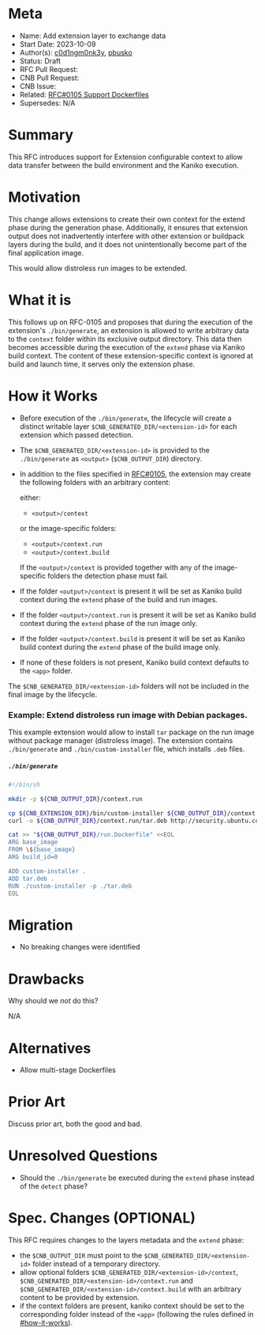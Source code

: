 # Meta
[meta]: #meta
- Name: Add extension layer to exchange data
- Start Date: 2023-10-09
- Author(s): [c0d1ngm0nk3y](https://github.com/c0d1ngm0nk3y), [pbusko](https://github.com/pbusko)
- Status: Draft <!-- Acceptable values: Draft, Approved, On Hold, Superseded -->
- RFC Pull Request:
- CNB Pull Request:
- CNB Issue:
- Related: [RFC#0105 Support Dockerfiles](https://github.com/buildpacks/rfcs/blob/main/text/0105-dockerfiles.md)
- Supersedes: N/A

# Summary
[summary]: #summary

This RFC introduces support for Extension configurable context to allow data transfer between the build environment and the Kaniko execution.

# Motivation
[motivation]: #motivation

This change allows extensions to create their own context for the extend phase during the generation phase. Additionally, it ensures that extension output does not inadvertently interfere with other extension or buildpack layers during the build, and it does not unintentionally become part of the final application image.

This would allow distroless run images to be extended.

# What it is
[what-it-is]: #what-it-is

This follows up on RFC-0105 and proposes that during the execution of the extension's `./bin/generate`, an extension is allowed to write arbitrary data to the `context` folder within its exclusive output directory. This data then becomes accessible during the execution of the `extend` phase via Kaniko build context. The content of these extension-specific context is ignored at build and launch time, it serves only the extension phase.

# How it Works
[how-it-works]: #how-it-works

- Before execution of the `./bin/generate`, the lifecycle will create a distinct writable layer `$CNB_GENERATED_DIR/<extension-id>` for each extension which passed detection.
- The `$CNB_GENERATED_DIR/<extension-id>` is provided to the `./bin/generate` as `<output>` (`$CNB_OUTPUT_DIR`) directory.
- In addition to the files specified in [RFC#0105](https://github.com/buildpacks/rfcs/blob/main/text/0105-dockerfiles.md), the extension may create the following folders with an arbitrary content:

    either:

    - `<output>/context`

    or the image-specific folders:

    - `<output>/context.run`
    - `<output>/context.build`
  
  If the `<output>/context` is provided together with any of the image-specific folders the detection phase must fail.
- If the folder `<output>/context` is present it will be set as Kaniko build context during the `extend` phase of the build and run images.
- If the folder `<output>/context.run` is present it will be set as Kaniko build context during the `extend` phase of the run image only.
- If the folder `<output>/context.build` is present it will be set as Kaniko build context during the `extend` phase of the build image only.
- If none of these folders is not present, Kaniko build context defaults to the `<app>` folder.
 
The `$CNB_GENERATED_DIR/<extension-id>` folders will not be included in the final image by the lifecycle.

### Example: Extend distroless run image with Debian packages.

This example extension would allow to install `tar` package on the run image without package manager (distroless image). The extension contains `./bin/generate` and `./bin/custom-installer` file, which installs `.deb` files.

##### `./bin/generate`

```bash
#!/bin/sh

mkdir -p ${CNB_OUTPUT_DIR}/context.run

cp ${CNB_EXTENSION_DIR}/bin/custom-installer ${CNB_OUTPUT_DIR}/context.run/
curl -o ${CNB_OUTPUT_DIR}/context.run/tar.deb http://security.ubuntu.com/ubuntu/pool/main/t/tar/tar_1.34+dfsg-1ubuntu0.1.22.04.1_amd64.deb

cat >> "${CNB_OUTPUT_DIR}/run.Dockerfile" <<EOL
ARG base_image
FROM \${base_image}
ARG build_id=0

ADD custom-installer .
ADD tar.deb .
RUN ./custom-installer -p ./tar.deb
EOL
```

# Migration
[migration]: #migration

- No breaking changes were identified

# Drawbacks
[drawbacks]: #drawbacks

Why should we *not* do this?

N/A

# Alternatives
[alternatives]: #alternatives

- Allow multi-stage Dockerfiles

# Prior Art
[prior-art]: #prior-art

Discuss prior art, both the good and bad.

# Unresolved Questions
[unresolved-questions]: #unresolved-questions

- Should the `./bin/generate` be executed during the `extend` phase instead of the `detect` phase?

# Spec. Changes (OPTIONAL)
[spec-changes]: #spec-changes

This RFC requires changes to the layers metadata and the `extend` phase:

- the `$CNB_OUTPUT_DIR` must point to the `$CNB_GENERATED_DIR/<extension-id>` folder instead of a temporary directory.
- allow optional folders `$CNB_GENERATED_DIR/<extension-id>/context`, `$CNB_GENERATED_DIR/<extension-id>/context.run` and `$CNB_GENERATED_DIR/<extension-id>/context.build` with an arbitrary content to be provided by extension.
- if the context folders are present, kaniko context should be set to the corresponding folder instead of the `<app>` (following the rules defined in [#how-it-works](#how-it-works)).

<!--
## Amended
### Meta
[meta-1]: #meta-1
- Name: (fill in the amendment name: Variable Rename)
- Start Date: (fill in today's date: YYYY-MM-DD)
- Author(s): (Github usernames)
- Amendment Pull Request: (leave blank)

### Summary

A brief description of the changes.

### Motivation

Why was this amendment necessary?
--->